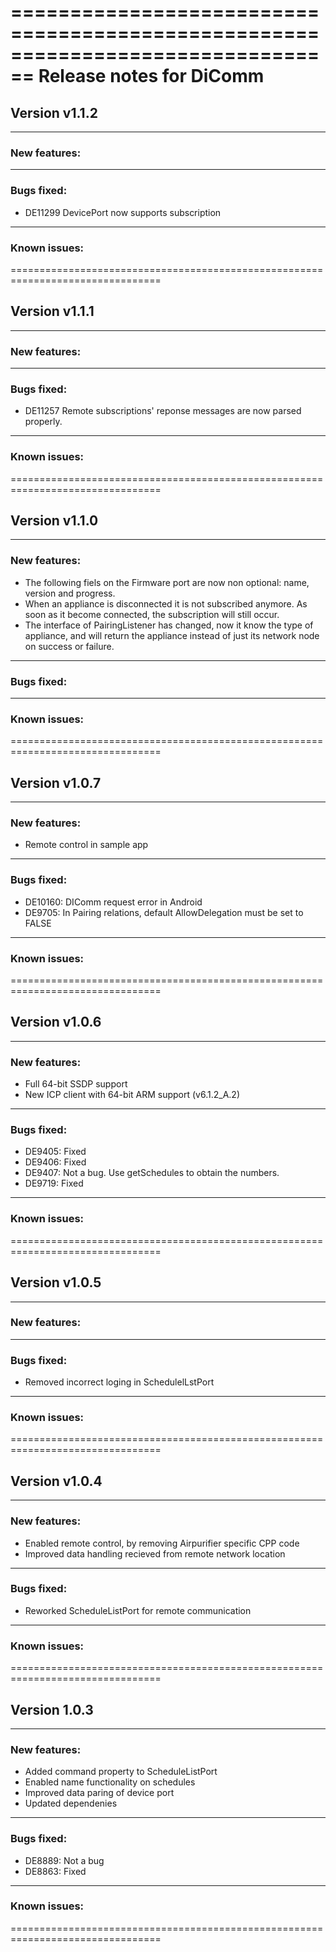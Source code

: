 
================================================================================
Release notes for DiComm
================================================================================

Version v1.1.2
--------------------------------------------------------------------------------

--------------------------------------------------------------------------------
### New features:
--------------------------------------------------------------------------------
### Bugs fixed:
* DE11299 DevicePort now supports subscription 
--------------------------------------------------------------------------------
### Known issues:
================================================================================

Version v1.1.1
--------------------------------------------------------------------------------

--------------------------------------------------------------------------------
### New features:
--------------------------------------------------------------------------------
### Bugs fixed:
* DE11257 Remote subscriptions' reponse messages are now parsed properly. 
--------------------------------------------------------------------------------
### Known issues:
================================================================================

Version v1.1.0
--------------------------------------------------------------------------------

--------------------------------------------------------------------------------
### New features:
* The following fiels on the Firmware port are now non optional: name, version and progress.
* When an appliance is disconnected it is not subscribed anymore. As soon as it become connected, the subscription will still occur.
* The interface of PairingListener has changed, now it know the type of appliance, and will return the appliance instead of just its network node on success or failure.
--------------------------------------------------------------------------------
### Bugs fixed:
--------------------------------------------------------------------------------
### Known issues:
================================================================================

Version v1.0.7
--------------------------------------------------------------------------------

--------------------------------------------------------------------------------
### New features:
* Remote control in sample app
--------------------------------------------------------------------------------
### Bugs fixed:
* DE10160: DIComm request error in Android
* DE9705: In Pairing relations, default AllowDelegation must be set to FALSE
--------------------------------------------------------------------------------
### Known issues:
================================================================================

Version v1.0.6
--------------------------------------------------------------------------------

--------------------------------------------------------------------------------
### New features:
* Full 64-bit SSDP support
* New ICP client with 64-bit ARM support (v6.1.2_A.2)
--------------------------------------------------------------------------------
### Bugs fixed:
* DE9405: Fixed
* DE9406: Fixed
* DE9407: Not a bug. Use getSchedules to obtain the numbers.
* DE9719: Fixed
--------------------------------------------------------------------------------
### Known issues:
================================================================================

Version v1.0.5
--------------------------------------------------------------------------------

--------------------------------------------------------------------------------
### New features:
--------------------------------------------------------------------------------
### Bugs fixed:
* Removed incorrect loging in SchedulelLstPort
--------------------------------------------------------------------------------
### Known issues:
================================================================================

Version v1.0.4
--------------------------------------------------------------------------------

--------------------------------------------------------------------------------
### New features:
* Enabled remote control, by removing Airpurifier specific CPP code
* Improved data handling recieved from remote network location

--------------------------------------------------------------------------------
### Bugs fixed:
* Reworked ScheduleListPort for remote communication
--------------------------------------------------------------------------------
### Known issues:
================================================================================

Version 1.0.3
--------------------------------------------------------------------------------

--------------------------------------------------------------------------------
### New features:
* Added command property to ScheduleListPort
* Enabled name functionality on schedules
* Improved data paring of device port
* Updated dependenies

--------------------------------------------------------------------------------
### Bugs fixed:
* DE8889: Not a bug
* DE8863: Fixed
--------------------------------------------------------------------------------
### Known issues:
================================================================================